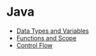 # Java
- [Data Types and Variables](https://github.com/ga-adi-nyc/Course-Materials/tree/master/lessons/java-essentials/data-types-and-variables)
- [Functions and Scope](https://github.com/ga-adi-nyc/Course-Materials/tree/master/lessons/java-essentials/functions-and-scope)
- [Control Flow]()
